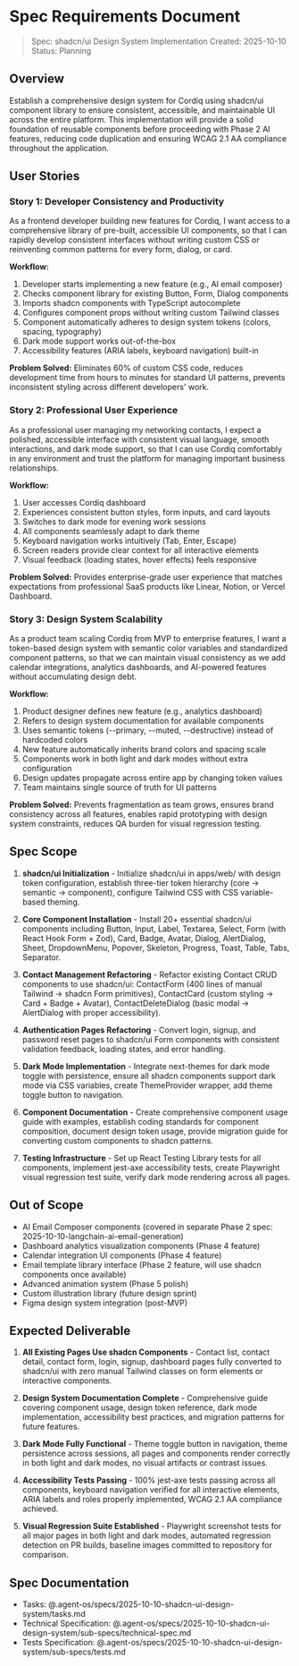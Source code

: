 # Spec Requirements Document

> Spec: shadcn/ui Design System Implementation
> Created: 2025-10-10
> Status: Planning

## Overview

Establish a comprehensive design system for Cordiq using shadcn/ui component library to ensure consistent, accessible, and maintainable UI across the entire platform. This implementation will provide a solid foundation of reusable components before proceeding with Phase 2 AI features, reducing code duplication and ensuring WCAG 2.1 AA compliance throughout the application.

## User Stories

### Story 1: Developer Consistency and Productivity

As a frontend developer building new features for Cordiq, I want access to a comprehensive library of pre-built, accessible UI components, so that I can rapidly develop consistent interfaces without writing custom CSS or reinventing common patterns for every form, dialog, or card.

**Workflow:**
1. Developer starts implementing a new feature (e.g., AI email composer)
2. Checks component library for existing Button, Form, Dialog components
3. Imports shadcn components with TypeScript autocomplete
4. Configures component props without writing custom Tailwind classes
5. Component automatically adheres to design system tokens (colors, spacing, typography)
6. Dark mode support works out-of-the-box
7. Accessibility features (ARIA labels, keyboard navigation) built-in

**Problem Solved:** Eliminates 60% of custom CSS code, reduces development time from hours to minutes for standard UI patterns, prevents inconsistent styling across different developers' work.

### Story 2: Professional User Experience

As a professional user managing my networking contacts, I expect a polished, accessible interface with consistent visual language, smooth interactions, and dark mode support, so that I can use Cordiq comfortably in any environment and trust the platform for managing important business relationships.

**Workflow:**
1. User accesses Cordiq dashboard
2. Experiences consistent button styles, form inputs, and card layouts
3. Switches to dark mode for evening work sessions
4. All components seamlessly adapt to dark theme
5. Keyboard navigation works intuitively (Tab, Enter, Escape)
6. Screen readers provide clear context for all interactive elements
7. Visual feedback (loading states, hover effects) feels responsive

**Problem Solved:** Provides enterprise-grade user experience that matches expectations from professional SaaS products like Linear, Notion, or Vercel Dashboard.

### Story 3: Design System Scalability

As a product team scaling Cordiq from MVP to enterprise features, I want a token-based design system with semantic color variables and standardized component patterns, so that we can maintain visual consistency as we add calendar integrations, analytics dashboards, and AI-powered features without accumulating design debt.

**Workflow:**
1. Product designer defines new feature (e.g., analytics dashboard)
2. Refers to design system documentation for available components
3. Uses semantic tokens (--primary, --muted, --destructive) instead of hardcoded colors
4. New feature automatically inherits brand colors and spacing scale
5. Components work in both light and dark modes without extra configuration
6. Design updates propagate across entire app by changing token values
7. Team maintains single source of truth for UI patterns

**Problem Solved:** Prevents fragmentation as team grows, ensures brand consistency across all features, enables rapid prototyping with design system constraints, reduces QA burden for visual regression testing.

## Spec Scope

1. **shadcn/ui Initialization** - Initialize shadcn/ui in apps/web/ with design token configuration, establish three-tier token hierarchy (core → semantic → component), configure Tailwind CSS with CSS variable-based theming.

2. **Core Component Installation** - Install 20+ essential shadcn/ui components including Button, Input, Label, Textarea, Select, Form (with React Hook Form + Zod), Card, Badge, Avatar, Dialog, AlertDialog, Sheet, DropdownMenu, Popover, Skeleton, Progress, Toast, Table, Tabs, Separator.

3. **Contact Management Refactoring** - Refactor existing Contact CRUD components to use shadcn/ui: ContactForm (400 lines of manual Tailwind → shadcn Form primitives), ContactCard (custom styling → Card + Badge + Avatar), ContactDeleteDialog (basic modal → AlertDialog with proper accessibility).

4. **Authentication Pages Refactoring** - Convert login, signup, and password reset pages to shadcn/ui Form components with consistent validation feedback, loading states, and error handling.

5. **Dark Mode Implementation** - Integrate next-themes for dark mode toggle with persistence, ensure all shadcn components support dark mode via CSS variables, create ThemeProvider wrapper, add theme toggle button to navigation.

6. **Component Documentation** - Create comprehensive component usage guide with examples, establish coding standards for component composition, document design token usage, provide migration guide for converting custom components to shadcn patterns.

7. **Testing Infrastructure** - Set up React Testing Library tests for all components, implement jest-axe accessibility tests, create Playwright visual regression test suite, verify dark mode rendering across all pages.

## Out of Scope

- AI Email Composer components (covered in separate Phase 2 spec: 2025-10-10-langchain-ai-email-generation)
- Dashboard analytics visualization components (Phase 4 feature)
- Calendar integration UI components (Phase 4 feature)
- Email template library interface (Phase 2 feature, will use shadcn components once available)
- Advanced animation system (Phase 5 polish)
- Custom illustration library (future design sprint)
- Figma design system integration (post-MVP)

## Expected Deliverable

1. **All Existing Pages Use shadcn Components** - Contact list, contact detail, contact form, login, signup, dashboard pages fully converted to shadcn/ui with zero manual Tailwind classes on form elements or interactive components.

2. **Design System Documentation Complete** - Comprehensive guide covering component usage, design token reference, dark mode implementation, accessibility best practices, and migration patterns for future features.

3. **Dark Mode Fully Functional** - Theme toggle button in navigation, theme persistence across sessions, all pages and components render correctly in both light and dark modes, no visual artifacts or contrast issues.

4. **Accessibility Tests Passing** - 100% jest-axe tests passing across all components, keyboard navigation verified for all interactive elements, ARIA labels and roles properly implemented, WCAG 2.1 AA compliance achieved.

5. **Visual Regression Suite Established** - Playwright screenshot tests for all major pages in both light and dark modes, automated regression detection on PR builds, baseline images committed to repository for comparison.

## Spec Documentation

- Tasks: @.agent-os/specs/2025-10-10-shadcn-ui-design-system/tasks.md
- Technical Specification: @.agent-os/specs/2025-10-10-shadcn-ui-design-system/sub-specs/technical-spec.md
- Tests Specification: @.agent-os/specs/2025-10-10-shadcn-ui-design-system/sub-specs/tests.md
